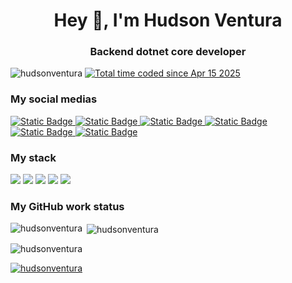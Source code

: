 <h1 align="center">Hey 👋, I'm Hudson Ventura</h1>
<h3 align="center">Backend dotnet core developer</h3>

<p align="left"> 
  <img src="https://komarev.com/ghpvc/?username=hudsonventura&label=Profile%20views&color=0e75b6&style=flat" alt="hudsonventura" /> 
  <a href="https://wakatime.com/@92b3c531-b056-49aa-8e59-bbdf617d92b3"><img src="https://wakatime.com/badge/user/92b3c531-b056-49aa-8e59-bbdf617d92b3.svg" alt="Total time coded since Apr 15 2025" /></a>
</p>




<h3 align="left">My social medias</h3>

<a href="https://hudsonventura.ddnsgeek.com"> <img alt="Static Badge" src="https://img.shields.io/badge/My_Web_Site-black?style=flat-square&logo=fontawesome&logoColor=white" /> </a>
<a href="https://linkedin.com/in/hudson-ventura-003bb597"> <img alt="Static Badge" src="https://img.shields.io/badge/LinkedIn-blue?style=flat-square&logo=linkedin" /> </a>
<a href="https://instagram.com/hudsonventura"> <img alt="Static Badge" src="https://img.shields.io/badge/Instagram-pink?style=flat-square&logo=instagram&logoColor=white" /> </a>
<a href="https://fb.com/hudsonf.ventura"> <img alt="Static Badge" src="https://img.shields.io/badge/Facebook-blue?style=flat-square&logo=facebook&logoColor=white" /> </a>
<a href="https://www.youtube.com/c/hudsonventura"> <img alt="Static Badge" src="https://img.shields.io/badge/Youtube-red?style=flat-square&logo=youtube&logoColor=white" /> </a>
<a href="https://www.buymeacoffee.com/hudsonventura"> <img alt="Static Badge" src="https://img.shields.io/badge/Buy_me_a_coffee-brown?style=flat-square&logo=buymeacoffee&logoColor=white" /> </a>

<h3 align="left">My stack</h3>

  ![](https://img.shields.io/badge/C%23_/_dotnet-purple?style=flat-square&logo=dotnet)
  ![](https://img.shields.io/badge/Docker-blue?style=flat-square&logo=docker&logoColor=white)
  ![](https://img.shields.io/badge/Gnu_Linux-yellow?style=flat-square&logo=linux&logoColor=white)
  ![](https://img.shields.io/badge/Postgres-blue?style=flat-square&logo=postgresql&logoColor=white)
  ![](https://img.shields.io/badge/React-blue?style=flat-square&logo=react)

<h3>My GitHub work status</h3>
<p><img align="left" src="https://github-readme-stats.vercel.app/api/top-langs?username=hudsonventura&show_icons=true&locale=en&layout=compact" alt="hudsonventura" /></p>
<p>&nbsp;<img align="center" src="https://github-readme-stats.vercel.app/api?username=hudsonventura&show_icons=true&locale=en" alt="hudsonventura" /></p>
<p><img align="center" src="https://github-readme-streak-stats.herokuapp.com/?user=hudsonventura&" alt="hudsonventura" /></p>
<p> <a href="https://github.com/ryo-ma/github-profile-trophy"><img src="https://github-profile-trophy.vercel.app/?username=hudsonventura" alt="hudsonventura" /></a> </p>
